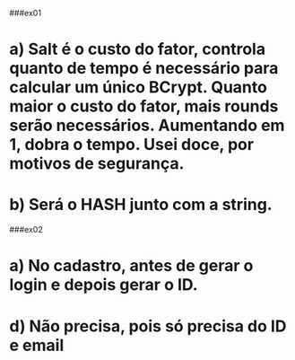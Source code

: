 ###ex01
<h1>a) Salt é o custo do fator, controla quanto de tempo é necessário para calcular um único BCrypt. Quanto maior o custo do fator, mais rounds serão necessários. Aumentando em 1, dobra o tempo. Usei doce, por motivos de segurança. </h1>
<h1>b) Será o HASH junto com a string. </h1>

###ex02
<h1>a) No cadastro, antes de gerar o login e depois gerar o ID.</h1>

<h1>d) Não precisa, pois só precisa do ID e email</h1>